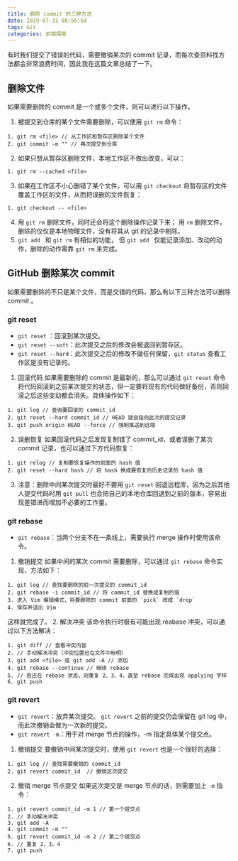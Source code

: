 ```yaml
---
title: 删除 commit 的三种方法
date: 2019-07-31 08:56:54
tags: Git
categories: 前端探索
---
```


有时我们提交了错误的代码，需要撤销某次的 commit 记录，而每次查资料找方法都会非常浪费时间，因此我在这篇文章总结了一下。

## 删除文件
如果需要删除的 commit 是一个或多个文件，则可以进行以下操作。
1. 被提交到仓库的某个文件需要删除，可以使用 `git rm` 命令：
```
1. git rm <file> // 从工作区和暂存区删除某个文件
2. git commit -m "" // 再次提交到仓库
```
2. 如果只想从暂存区删除文件，本地工作区不做出改变，可以：
```
1. git rm --cached <file>
```
3. 如果在工作区不小心删错了某个文件，可以用 `git checkout` 将暂存区的文件覆盖工作区的文件，从而把误删的文件恢复：
```
1. git checkout -- <file>
```
4. 用 `git rm` 删除文件，同时还会将这个删除操作记录下来；
用 `rm` 删除文件，删除的仅仅是本地物理文件，没有将其从 git 的记录中剔除。
5. `git add ` 和 `git rm` 有相似的功能，
但 `git add ` 仅能记录添加、改动的动作，删除的动作需靠 `git rm` 来完成。

## GitHub 删除某次 commit
如果需要删除的不只是某个文件，而是交错的代码，那么有以下三种方法可以删除 commit 。
### git reset
+ `git reset` ：回滚到某次提交。
+ `git reset --soft`：此次提交之后的修改会被退回到暂存区。
+ `git reset --hard`：此次提交之后的修改不做任何保留，`git status` 查看工作区是没有记录的。
1. 回滚代码
如果需要删除的 commit 是最新的，那么可以通过 `git reset` 命令将代码回滚到之前某次提交的状态，但一定要将现有的代码做好备份，否则回滚之后这些变动都会消失。具体操作如下：
```
1. git log // 查询要回滚的 commit_id
2. git reset --hard commit_id // HEAD 就会指向此次的提交记录
3. git push origin HEAD --force // 强制推送到远端
```
2. 误删恢复
如果回滚代码之后发现复制错了 commit_id，或者误删了某次 commit 记录，也可以通过下方代码恢复：
```
1. git relog // 复制要恢复操作的前面的 hash 值
2. git reset --hard hash // 将 hash 换成要恢复的历史记录的 hash 值
```
3. 注意：删除中间某次提交时最好不要用 `git reset` 回退远程库，因为之后其他人提交代码时用 `git pull` 也会把自己的本地仓库回退到之前的版本，容易出现差错进而增加不必要的工作量。

### git rebase
+ `git rebase`：当两个分支不在一条线上，需要执行 merge 操作时使用该命令。
1. 撤销提交
如果中间的某次 commit 需要删除，可以通过 `git rebase` 命令实现，方法如下：
```
1. git log // 查找要删除的前一次提交的 commit_id
2. git rebase -i commit_id // 将 commit_id 替换成复制的值
3. 进入 Vim 编辑模式，将要删除的 commit 前面的 `pick` 改成 `drop`
4. 保存并退出 Vim
```
这样就完成了。
2. 解决冲突
该命令执行时极有可能出现 reabase 冲突，可以通过以下方法解决：
```
1. git diff // 查看冲突内容
2. // 手动解决冲突（冲突位置已在文件中标明）
3. git add <file> 或 git add -A // 添加
4. git rebase --continue // 继续 rebase
5. // 若还在 rebase 状态，则重复 2、3、4，直至 rebase 完成出现 applying 字样
6. git push
```

### git revert
+ `git revert`：放弃某次提交。
`git revert` 之前的提交仍会保留在 git log 中，而此次撤销会做为一次新的提交。
+ `git revert -m`：用于对 merge 节点的操作，-m 指定具体某个提交点。
1. 撤销提交
要撤销中间某次提交时，使用 `git revert` 也是一个很好的选择：
```
1. git log // 查找需要撤销的 commit_id
2. git revert commit_id  // 撤销这次提交
```
2. 撤销 merge 节点提交
如果这次提交是 merge 节点的话，则需要加上 `-m` 指令：
```
1. git revert commit_id -m 1 // 第一个提交点
2. // 手动解决冲突
3. git add -A
4. git commit -m ""
5. git revert commit_id -m 2 // 第二个提交点
6. // 重复 2，3，4
7. git push
```
